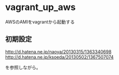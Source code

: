 vagrant_up_aws
==============

AWSのAMIをvagrantから起動する


初期設定
------------
http://d.hatena.ne.jp/naoya/20130315/1363340698
http://d.hatena.ne.jp/ksoeda/20130502/1367507074

を参照しながら。

